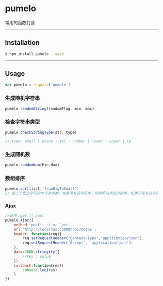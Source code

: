 # pumelo

常用的函数封装

***

## Installation
```bash
$ npm install pumelo --save
```

***

## Usage
```javascript
var pumelo = require('pumelo')
```

### 生成随机字符串
```javascript
pumelo.randomString(randomFlag, min, max)
```

### 检查字符串类型
```javascript
pumelo.checkStringType(str, type)

// type: email | phone | tel | number | lower | upper | ip

```

### 生成随机数
```javascript
pumelo.randomNum(Min,Max)
```

### 数组排序
```javascript
pumelo.sort(list,'fromBigToSmall')
// 第二个固定字符串为可选参数，如果带有该字符串，则按照从大到小排序。如果不带有该字符串，则按照从小到大排序。
```

### Ajax
```javascript
//调用：get || post
pumelo.Ajax({
    method:'post', // or 'get'
    url:'http://localhost:3000/api/notes',
    header: function(req){
        req.setRequestHeader('Content-Type','application/json');
        req.setRequestHeader('Accept', 'application/json');  
    },
    data:JSON.stringify({
        //key : value
    }),
    callback:function(res){
        console.log(res)
    }
})
```